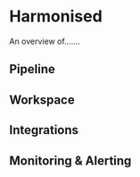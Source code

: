 # Harmonised
An overview of.......

## Pipeline

## Workspace

## Integrations

## Monitoring & Alerting